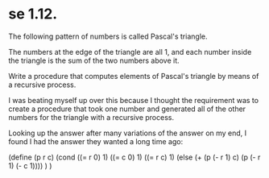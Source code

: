 se 1.12. 
====

The following pattern of numbers is called Pascal's triangle.

The numbers at the edge of the triangle are all 1, and each number inside the triangle is the sum of the two numbers above it. 

Write a procedure that computes elements of Pascal's triangle by means of a recursive process.

I was beating myself up over this because I thought the requirement was to create a procedure that took one number and generated all of the other numbers for the triangle with a recursive process.

Looking up the answer after many variations of the answer on my end, I found I had the answer they wanted a long time ago:

(define (p r c)
    (cond ((= r 0) 1)
        ((= c 0) 1)
        ((= r c) 1)
        (else (+ (p (- r 1) c) (p (- r 1) (- c 1))))
    )
)
